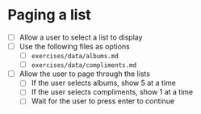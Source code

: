 # Paging a list

- [ ] Allow a user to select a list to display
- [ ] Use the following files as options
  - [ ] `exercises/data/albums.md`
  - [ ] `exercises/data/compliments.md`
- [ ] Allow the user to page through the lists
  - [ ] If the user selects albums, show 5 at a time
  - [ ] If the user selects compliments, show 1 at a time
  - [ ] Wait for the user to press enter to continue

